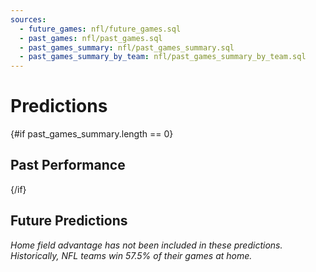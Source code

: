 ```yaml
---
sources:
  - future_games: nfl/future_games.sql
  - past_games: nfl/past_games.sql
  - past_games_summary: nfl/past_games_summary.sql
  - past_games_summary_by_team: nfl/past_games_summary_by_team.sql
---
```


# Predictions

{#if past_games_summary.length == 0}

## Past Performance

<BigValue 
    data={past_games_summary} 
    value='total_games_played' 
/> 

<BigValue 
    data={past_games_summary} 
    value='correct_predictions' 
/> 

<BigValue 
    data={past_games_summary} 
    value='accuracy_pct1' 
/> 

<DataTable
    data={past_games_summary_by_team}
    title='Prediction Accuracy by Team'
    rows=30
/>

{/if}
## Future Predictions

_Home field advantage has not been included in these predictions. Historically, NFL teams win 57.5% of their games at home._

<DataTable
    data={future_games}
    title='Predictions'
    rows=16
    rowShading="true" 
    rowLine="false">
    <Column id="visitor"/>
    <Column id="visitor_ELO"/>
    <Column id="home"/>
    <Column id="home_ELO"/>
    <Column id="home_win_pct1"/>
    <Column id="odds" align="right"/>
</DataTable>
